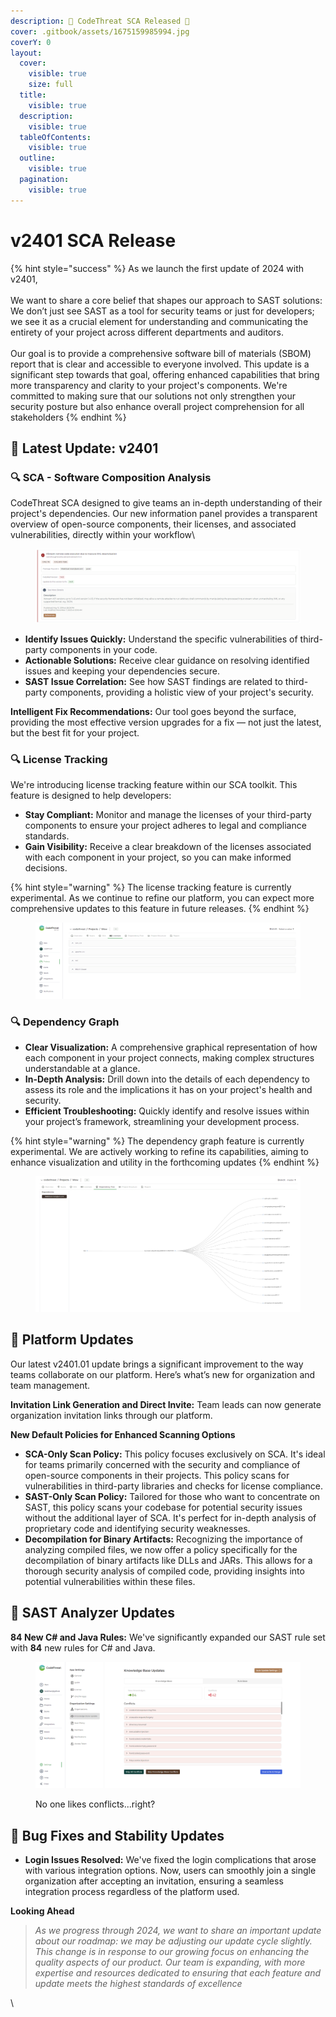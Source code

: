```yaml
---
description: 🚀 CodeThreat SCA Released 🚀
cover: .gitbook/assets/1675159985994.jpg
coverY: 0
layout:
  cover:
    visible: true
    size: full
  title:
    visible: true
  description:
    visible: true
  tableOfContents:
    visible: true
  outline:
    visible: true
  pagination:
    visible: true
---
```


# v2401 SCA Release

{% hint style="success" %}
As we launch the first update of 2024 with v2401, \
\
We want to share a core belief that shapes our approach to SAST solutions: We don’t just see SAST as a tool for security teams or just for developers; we see it as a crucial element for understanding and communicating the entirety of your project across different departments and auditors. \
\
Our goal is to provide a comprehensive software bill of materials (SBOM) report that is clear and accessible to everyone involved. This update is a significant step towards that goal, offering enhanced capabilities that bring more transparency and clarity to your project's components. We're committed to making sure that our solutions not only strengthen your security posture but also enhance overall project comprehension for all stakeholders
{% endhint %}

## 🌟 **Latest Update:** v2401

### 🔍  **SCA - Software Composition Analysis**

CodeThreat SCA designed to give teams an in-depth understanding of their project's dependencies. Our new information panel provides a transparent overview of open-source components, their licenses, and associated vulnerabilities, directly within your workflow\


<figure><img src=".gitbook/assets/image (1) (1).png" alt=""><figcaption></figcaption></figure>

* **Identify Issues Quickly:** Understand the specific vulnerabilities of third-party components in your code.
* **Actionable Solutions:** Receive clear guidance on resolving identified issues and keeping your dependencies secure.
* **SAST Issue Correlation:** See how SAST findings are related to third-party components, providing a holistic view of your project's security.

**Intelligent Fix Recommendations:** Our tool goes beyond the surface, providing the most effective version upgrades for a fix — not just the latest, but the best fit for your project.

### 🔍  License Tracking&#x20;

We're introducing license tracking feature within our SCA toolkit. This feature is designed to help developers:

* **Stay Compliant:** Monitor and manage the licenses of your third-party components to ensure your project adheres to legal and compliance standards.
* **Gain Visibility:** Receive a clear breakdown of the licenses associated with each component in your project, so you can make informed decisions.

{% hint style="warning" %}
The license tracking feature is currently experimental. As we continue to refine our platform, you can expect more comprehensive updates to this feature in future releases.
{% endhint %}

<figure><img src=".gitbook/assets/image (2) (1).png" alt=""><figcaption></figcaption></figure>

### 🔍  Dependency Graph

* **Clear Visualization:** A comprehensive graphical representation of how each component in your project connects, making complex structures understandable at a glance.
* **In-Depth Analysis:** Drill down into the details of each dependency to assess its role and the implications it has on your project's health and security.
* **Efficient Troubleshooting:** Quickly identify and resolve issues within your project’s framework, streamlining your development process.

{% hint style="warning" %}
The dependency graph feature is currently experimental. We are actively working to refine its capabilities, aiming to enhance visualization and utility in the forthcoming updates
{% endhint %}

<figure><img src=".gitbook/assets/image (4) (1).png" alt=""><figcaption></figcaption></figure>

## 🚀 Platform Updates

Our latest v2401.01 update brings a significant improvement to the way teams collaborate on our platform. Here’s what’s new for organization and team management.

**Invitation Link Generation and Direct Invite:** Team leads can now generate organization invitation links through our platform. &#x20;

**New Default Policies for Enhanced Scanning Options**

* **SCA-Only Scan Policy:** This policy focuses exclusively on SCA. It's ideal for teams primarily concerned with the security and compliance of open-source components in their projects. This policy scans for vulnerabilities in third-party libraries and checks for license compliance.
* **SAST-Only Scan Policy:** Tailored for those who want to concentrate on SAST, this policy scans your codebase for potential security issues without the additional layer of SCA. It's perfect for in-depth analysis of proprietary code and identifying security weaknesses.
* **Decompilation for Binary Artifacts:** Recognizing the importance of analyzing compiled files, we now offer a policy specifically for the decompilation of binary artifacts like DLLs and JARs. This allows for a thorough security analysis of compiled code, providing insights into potential vulnerabilities within these files.

## 🚀 SAST Analyzer Updates

**84 New C# and Java Rules:** We've significantly expanded our SAST rule set with **84** new rules for C# and Java.

<figure><img src=".gitbook/assets/image (13).png" alt=""><figcaption><p>No one likes conflicts...right? </p></figcaption></figure>

## 🐛 **Bug Fixes and Stability Updates**

* **Login Issues Resolved:** We've fixed the login complications that arose with various integration options. Now, users can smoothly join a single organization after accepting an invitation, ensuring a seamless integration process regardless of the platform used.



**Looking Ahead**

> _As we progress through 2024, we want to share an important update about our roadmap: we may be adjusting our update cycle slightly. This change is in response to our growing focus on enhancing the quality aspects of our product. Our team is expanding, with more expertise and resources dedicated to ensuring that each feature and update meets the highest standards of excellence_

\


